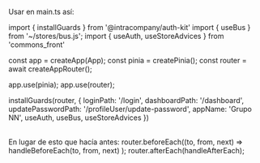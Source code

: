 Usar en main.ts así:



import { installGuards } from '@intracompany/auth-kit'
import { useBus } from '~/stores/bus.js';
import { useAuth, useStoreAdvices } from 'commons_front'


const app = createApp(App);
const pinia = createPinia();
const router = await createAppRouter();

app.use(pinia);
app.use(router);

installGuards(router, {
    loginPath: '/login',
    dashboardPath: '/dashboard',
    updatePasswordPath: '/profileUser/update-password',
    appName: 'Grupo NN',
    useAuth,
    useBus,
    useStoreAdvices
})


<br>
En lugar de esto que hacía antes:
    router.beforeEach((to, from, next) =>
        handleBeforeEach(to, from, next)
    );
    router.afterEach(handleAfterEach);
